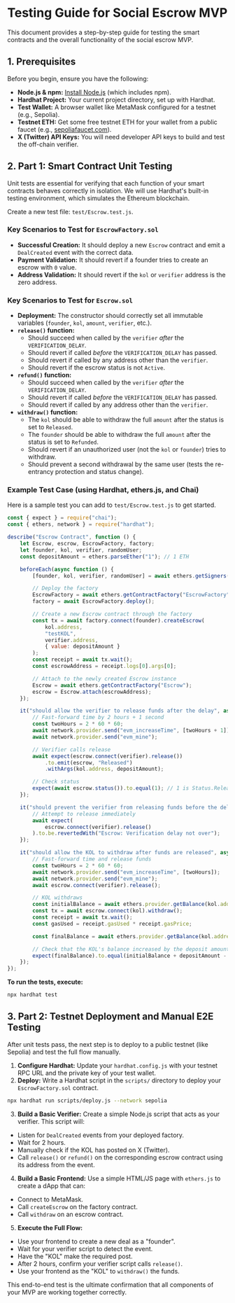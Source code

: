 # Testing Guide for Social Escrow MVP

This document provides a step-by-step guide for testing the smart contracts and the overall functionality of the social escrow MVP.

## 1. Prerequisites

Before you begin, ensure you have the following:

- **Node.js & npm:** [Install Node.js](https://nodejs.org/) (which includes npm).
- **Hardhat Project:** Your current project directory, set up with Hardhat.
- **Test Wallet:** A browser wallet like MetaMask configured for a testnet (e.g., Sepolia).
- **Testnet ETH:** Get some free testnet ETH for your wallet from a public faucet (e.g., [sepoliafaucet.com](https://sepoliafaucet.com/)).
- **X (Twitter) API Keys:** You will need developer API keys to build and test the off-chain verifier.

## 2. Part 1: Smart Contract Unit Testing

Unit tests are essential for verifying that each function of your smart contracts behaves correctly in isolation. We will use Hardhat's built-in testing environment, which simulates the Ethereum blockchain.

Create a new test file: `test/Escrow.test.js`.

### Key Scenarios to Test for `EscrowFactory.sol`

- **Successful Creation:** It should deploy a new `Escrow` contract and emit a `DealCreated` event with the correct data.
- **Payment Validation:** It should revert if a founder tries to create an escrow with `0` value.
- **Address Validation:** It should revert if the `kol` or `verifier` address is the zero address.

### Key Scenarios to Test for `Escrow.sol`

- **Deployment:** The constructor should correctly set all immutable variables (`founder`, `kol`, `amount`, `verifier`, etc.).
- **`release()` function:**
  - Should succeed when called by the `verifier` *after* the `VERIFICATION_DELAY`.
  - Should revert if called *before* the `VERIFICATION_DELAY` has passed.
  - Should revert if called by any address other than the `verifier`.
  - Should revert if the escrow status is not `Active`.
- **`refund()` function:**
  - Should succeed when called by the `verifier` *after* the `VERIFICATION_DELAY`.
  - Should revert if called *before* the `VERIFICATION_DELAY` has passed.
  - Should revert if called by any address other than the `verifier`.
- **`withdraw()` function:**
  - The `kol` should be able to withdraw the full `amount` after the status is set to `Released`.
  - The `founder` should be able to withdraw the full `amount` after the status is set to `Refunded`.
  - Should revert if an unauthorized user (not the `kol` or `founder`) tries to withdraw.
  - Should prevent a second withdrawal by the same user (tests the re-entrancy protection and status change).

### Example Test Case (using Hardhat, ethers.js, and Chai)

Here is a sample test you can add to `test/Escrow.test.js` to get started.

```javascript
const { expect } = require("chai");
const { ethers, network } = require("hardhat");

describe("Escrow Contract", function () {
    let Escrow, escrow, EscrowFactory, factory;
    let founder, kol, verifier, randomUser;
    const depositAmount = ethers.parseEther("1"); // 1 ETH

    beforeEach(async function () {
        [founder, kol, verifier, randomUser] = await ethers.getSigners();

        // Deploy the factory
        EscrowFactory = await ethers.getContractFactory("EscrowFactory");
        factory = await EscrowFactory.deploy();

        // Create a new Escrow contract through the factory
        const tx = await factory.connect(founder).createEscrow(
            kol.address,
            "testKOL",
            verifier.address,
            { value: depositAmount }
        );
        const receipt = await tx.wait();
        const escrowAddress = receipt.logs[0].args[0];

        // Attach to the newly created Escrow instance
        Escrow = await ethers.getContractFactory("Escrow");
        escrow = Escrow.attach(escrowAddress);
    });

    it("should allow the verifier to release funds after the delay", async function () {
        // Fast-forward time by 2 hours + 1 second
        const twoHours = 2 * 60 * 60;
        await network.provider.send("evm_increaseTime", [twoHours + 1]);
        await network.provider.send("evm_mine");

        // Verifier calls release
        await expect(escrow.connect(verifier).release())
            .to.emit(escrow, "Released")
            .withArgs(kol.address, depositAmount);

        // Check status
        expect(await escrow.status()).to.equal(1); // 1 is Status.Released
    });

    it("should prevent the verifier from releasing funds before the delay", async function () {
        // Attempt to release immediately
        await expect(
            escrow.connect(verifier).release()
        ).to.be.revertedWith("Escrow: Verification delay not over");
    });

    it("should allow the KOL to withdraw after funds are released", async function () {
        // Fast-forward time and release funds
        const twoHours = 2 * 60 * 60;
        await network.provider.send("evm_increaseTime", [twoHours]);
        await network.provider.send("evm_mine");
        await escrow.connect(verifier).release();

        // KOL withdraws
        const initialBalance = await ethers.provider.getBalance(kol.address);
        const tx = await escrow.connect(kol).withdraw();
        const receipt = await tx.wait();
        const gasUsed = receipt.gasUsed * receipt.gasPrice;

        const finalBalance = await ethers.provider.getBalance(kol.address);

        // Check that the KOL's balance increased by the deposit amount (minus gas)
        expect(finalBalance).to.equal(initialBalance + depositAmount - gasUsed);
    });
});
```

**To run the tests, execute:**
```bash
npx hardhat test
```

## 3. Part 2: Testnet Deployment and Manual E2E Testing

After unit tests pass, the next step is to deploy to a public testnet (like Sepolia) and test the full flow manually.

1.  **Configure Hardhat:** Update your `hardhat.config.js` with your testnet RPC URL and the private key of your test wallet.
2.  **Deploy:** Write a Hardhat script in the `scripts/` directory to deploy your `EscrowFactory.sol` contract.
   ```bash
   npx hardhat run scripts/deploy.js --network sepolia
   ```
3.  **Build a Basic Verifier:** Create a simple Node.js script that acts as your verifier. This script will:
   -   Listen for `DealCreated` events from your deployed factory.
   -   Wait for 2 hours.
   -   Manually check if the KOL has posted on X (Twitter).
   -   Call `release()` or `refund()` on the corresponding escrow contract using its address from the event.
4.  **Build a Basic Frontend:** Use a simple HTML/JS page with `ethers.js` to create a dApp that can:
   -   Connect to MetaMask.
   -   Call `createEscrow` on the factory contract.
   -   Call `withdraw` on an escrow contract.
5.  **Execute the Full Flow:**
   -   Use your frontend to create a new deal as a "founder".
   -   Wait for your verifier script to detect the event.
   -   Have the "KOL" make the required post.
   -   After 2 hours, confirm your verifier script calls `release()`.
   -   Use your frontend as the "KOL" to `withdraw()` the funds.

This end-to-end test is the ultimate confirmation that all components of your MVP are working together correctly.
